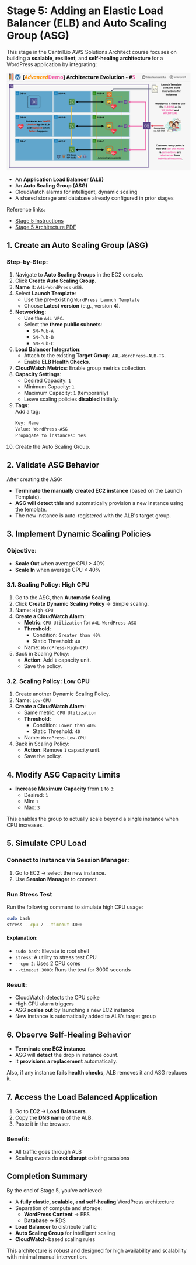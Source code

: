 # Stage 5: Adding an Elastic Load Balancer (ELB) and Auto Scaling Group (ASG)

This stage in the Cantrill.io AWS Solutions Architect course focuses on building a **scalable**, **resilient**, and **self-healing architecture** for a WordPress application by integrating:

![alt text](image-22.png)

- An **Application Load Balancer (ALB)**
- An **Auto Scaling Group (ASG)**
- CloudWatch alarms for intelligent, dynamic scaling
- A shared storage and database already configured in prior stages

Reference links:

- [Stage 5 Instructions](https://github.com/acantril/learn-cantrill-io-labs/blob/master/aws-elastic-wordpress-evolution/02_LABINSTRUCTIONS/STAGE5%20-%20Add%20an%20ELB%20and%20ASG.md)
- [Stage 5 Architecture PDF](https://github.com/acantril/learn-cantrill-io-labs/blob/master/aws-elastic-wordpress-evolution/02_LABINSTRUCTIONS/STAGE5%20-%20ASG%20%26%20ALB.pdf)

## 1. Create an Auto Scaling Group (ASG)

### Step-by-Step:

1. Navigate to **Auto Scaling Groups** in the EC2 console.
2. Click **Create Auto Scaling Group**.
3. **Name** it: `A4L-WordPress-ASG`.
4. Select **Launch Template**:
   - Use the pre-existing `WordPress Launch Template`
   - Choose **Latest version** (e.g., version 4).
5. **Networking**:
   - Use the `A4L VPC`.
   - Select the **three public subnets**:
     - `SN-Pub-A`
     - `SN-Pub-B`
     - `SN-Pub-C`
6. **Load Balancer Integration**:
   - Attach to the existing **Target Group**: `A4L-WordPress-ALB-TG`.
   - Enable **ELB Health Checks**.
7. **CloudWatch Metrics**: Enable group metrics collection.
8. **Capacity Settings**:
   - Desired Capacity: `1`
   - Minimum Capacity: `1`
   - Maximum Capacity: `1` (temporarily)
   - Leave scaling policies **disabled** initially.
9. **Tags**:  
   Add a tag:
   ```txt
   Key: Name
   Value: WordPress-ASG
   Propagate to instances: Yes
   ```
10. Create the Auto Scaling Group.

## 2. Validate ASG Behavior

After creating the ASG:

- **Terminate the manually created EC2 instance** (based on the Launch Template).
- **ASG will detect this** and automatically provision a new instance using the template.
- The new instance is auto-registered with the ALB's target group.

## 3. Implement Dynamic Scaling Policies

### Objective:

- **Scale Out** when average CPU > 40%
- **Scale In** when average CPU < 40%

### 3.1. Scaling Policy: High CPU

1. Go to the ASG, then **Automatic Scaling**.
2. Click **Create Dynamic Scaling Policy** → Simple scaling.
3. Name: `High-CPU`
4. **Create a CloudWatch Alarm**:
   - **Metric**: `CPU Utilization` for `A4L-WordPress-ASG`
   - **Threshold**:
     - Condition: `Greater than 40%`
     - Static Threshold: `40`
   - Name: `WordPress-High-CPU`
5. Back in Scaling Policy:
   - **Action**: Add `1` capacity unit.
   - Save the policy.

### 3.2. Scaling Policy: Low CPU

1. Create another Dynamic Scaling Policy.
2. Name: `Low-CPU`
3. **Create a CloudWatch Alarm**:
   - Same metric: `CPU Utilization`
   - **Threshold**:
     - Condition: `Lower than 40%`
     - Static Threshold: `40`
   - Name: `WordPress-Low-CPU`
4. Back in Scaling Policy:
   - **Action**: Remove `1` capacity unit.
   - Save the policy.

## 4. Modify ASG Capacity Limits

- **Increase Maximum Capacity** from `1` to `3`:
  - Desired: `1`
  - Min: `1`
  - Max: `3`

This enables the group to actually scale beyond a single instance when CPU increases.

## 5. Simulate CPU Load

### Connect to Instance via Session Manager:

1. Go to EC2 → select the new instance.
2. Use **Session Manager** to connect.

### Run Stress Test

Run the following command to simulate high CPU usage:

```bash
sudo bash
stress --cpu 2 --timeout 3000
```

#### Explanation:

- `sudo bash`: Elevate to root shell
- `stress`: A utility to stress test CPU
- `--cpu 2`: Uses 2 CPU cores
- `--timeout 3000`: Runs the test for 3000 seconds

### Result:

- CloudWatch detects the CPU spike
- High CPU alarm triggers
- ASG **scales out** by launching a new EC2 instance
- New instance is automatically added to ALB’s target group

## 6. Observe Self-Healing Behavior

- **Terminate one EC2 instance**.
- ASG will **detect** the drop in instance count.
- It **provisions a replacement** automatically.

Also, if any instance **fails health checks**, ALB removes it and ASG replaces it.

## 7. Access the Load Balanced Application

1. Go to **EC2 → Load Balancers**.
2. Copy the **DNS name** of the ALB.
3. Paste it in the browser.

### Benefit:

- All traffic goes through ALB
- Scaling events do **not disrupt** existing sessions

## Completion Summary

By the end of Stage 5, you've achieved:

- A **fully elastic, scalable, and self-healing** WordPress architecture
- Separation of compute and storage:
  - **WordPress Content** → EFS
  - **Database** → RDS
- **Load Balancer** to distribute traffic
- **Auto Scaling Group** for intelligent scaling
- **CloudWatch**-based scaling rules

This architecture is robust and designed for high availability and scalability with minimal manual intervention.
